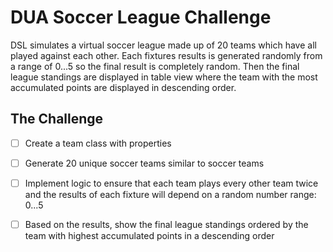 # DUA Soccer League Challenge

DSL simulates a virtual soccer league made up of 20 teams which have all played against each other. Each fixtures results is generated randomly from a range of 0...5 so the final result is completely random. Then the final league standings are displayed in table view where the team with the most accumulated points are displayed in descending order.

## The Challenge

- [ ] Create a team class with properties
- [ ] Generate 20 unique soccer teams similar to soccer teams
- [ ] Implement logic to ensure that each team plays every other team twice and the results of each fixture will depend on a random number range: 0...5
- [ ] Based on the results, show the final league standings ordered by the team with highest accumulated points in a descending order

